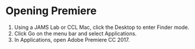 # Opening Premiere

1. Using a JAMS Lab or CCL Mac, click the Desktop to enter Finder mode.
2. Click Go on the menu bar and select Applications.
3. In Applications, open Adobe Premiere CC 2017.



